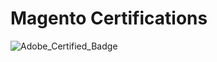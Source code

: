 # Magento Certifications

![Adobe_Certified_Badge](https://user-images.githubusercontent.com/1592991/142617863-fdce0c5b-8313-4525-a941-f7e916d62c5d.jpg)


<!--
**BarnyShergold/BarnyShergold** is a ✨ _special_ ✨ repository because its `README.md` (this file) appears on your GitHub profile.

Here are some ideas to get you started:

- 🔭 I’m currently working on ...
- 🌱 I’m currently learning ...
- 👯 I’m looking to collaborate on ...
- 🤔 I’m looking for help with ...
- 💬 Ask me about ...
- 📫 How to reach me: ...
- 😄 Pronouns: ...
- ⚡ Fun fact: ...
-->

